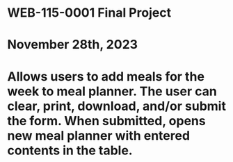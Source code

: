 # WEB-115-0001 Final Project
# November 28th, 2023
# Allows users to add meals for the week to meal planner. The user can clear, print, download, and/or submit the form. When submitted, opens new meal planner with entered contents in the table.
